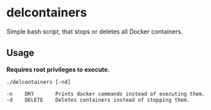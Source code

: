 # delcontainers

Simple bash script, that stops or deletes all Docker containers.

## Usage
**Requires root privileges to execute.**  
```
./delcontainers [-nd]
```
 ```
 -n    DRY       Prints docker commands instead of executing them.  
 -d    DELETE    Deletes containers instead of stopping them. 
 ```
